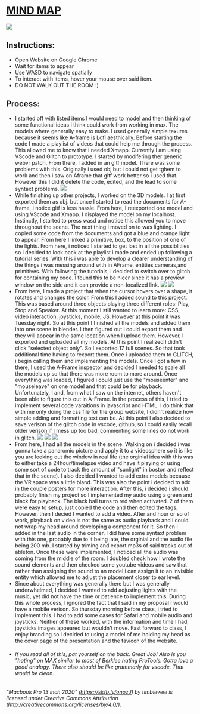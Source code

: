 # [MIND MAP](https://mindmapz.glitch.me/#)
![](Assets/Photos/mindmapimg.jpg)

## Instructions:
- Open Website on Google Chrome
- Wait for items to appear
- Use WASD to navigate spatially
- To interact with items, hover your mouse over said item.
- DO NOT WALK OUT THE ROOM :)


## Process:
- I started off with listed items I would need to model and then thinking of some functional ideas i think could work from working in max. The models where generally easy to make. I used generally simple texures because it seems like A-frame is Lofi aesthically. Before starting the code I made a playlist of videos that could help me through the process. This allowed me to know that i needed Xmapp. Currently I am using VScode and Glitch to prototype. I started by modifering ther generic webvr patch. From there, I added in an gltf model. There was some problems with this. Originally i used obj but i could not get tghem to work and then i saw on Aframe that gltf work better so i used that. However this I didnt delete the code, edited, and the lead to some syntaxt problems.
![](Process_Images/1.JPG)
- While finishing up other projects, I worked on the 3D models. I at first exported them as obj. but once I started to read the documents for A-frame, I notice gltf is less hassle. From here, I reexported one model and using VScode and Xmapp. I displayed the model on my localhost. Instinctly, I started to press wasd and notice this allowed you to move throughout the scene. The next thing i moved on to was lighting. I copied some code from the documents and got a blue and orange light to appear. From here I linked a primitive, box, to the position of one of the lights. From here, i noticed I started to get lost in all the possiblitlies so i decided to look back at the playlist i made and ended up following a tutorial series. With this i was able to develop a clearer understanding of the things i was messing around with in AFrame, entities,cameras,and primitives. With following the tutorials, i decided to switch over to glitch for containing my code. I found this to be nicer since it has a preview window on the side and it can provide a non-localized link.
![](Process_Images/2.png)
![](Process_Images/3.png)
- From here, I made a project that when the cursor hovers over a shape, it rotates and changes the color. From this I added sound to this project. This was based around three objects playing three different roles: Play, Stop and Speaker. At this moment I still wanted to learn more: CSS, video interaction, joysticks, mobile, JS. However at this point it was Tuesday night. So at this point I finished all the models and added them into one scene in blender. I then figured out i could export them and they will appear in the same location when I upload them. However, I exported and uploaded all my models. At this point I realized I didn't click "selected object only". So I exported 17 full scenes. So that took additional time having to rexport them. Once i uploaded them to GLITCH, i begin calling them and implementing the models. Once I got a few in there, I used the A-Frame inspector and decided I needed to scale all the models up so that there was more room to more around. Once everything was loaded, I figured i could just use the "mouseenter" and "mouseleave" on one model and that could be for playback. Unfortunately, I and, from what I saw on the internet, others haven't been able to figure this out in A-Frame. In the process of this, I tried to implement several code varaitions in javascript and HTML. I do think that with me only doing the css file for the group website, I didn't realize how simple adding and formatting text can be. At this point I also decided to save verison of the glitch code in vscode, github, so I could easily recall older verison if I mess up too bad, commenting some lines do not work in glitch.
![](Process_Images/4.png)
![](Process_Images/5.jpeg)
![](Process_Images/6.jpeg)
- From here, I had all the models in the scene. Walking on i decided i was gonna take a panaromic picture and apply it to a videosphere so it is like you are looking out the window in real life (the orginial idea with this was to either take a 24hour/timelapse video and have it playing or using some sort of code to track the amount of "sunlight" in boston and reflect that in the scene). I also decided I wanted to add extra models because the VR space was a little bland. This was also the point i decided to add in the couple posters for more interaction. After this, i decided i should probably finish my project so I implemented my audio using a green and black for playback. The black ball turns to red when activated. 2 of them were easy to setup, just copied the code and then edited the tags. However, then I decied I wanted to add a video. After and hour or so of work, playback on video is not the same as audio playback and i could not wrap my head around developing a component for it. So then I added in the last audio in the corner. I did have some syntaxt problem with this one, probably due to it being late, the orginial and the audio file being 200 mb. I started by triming and export mp3s of said tracks out of ableton. Once these were implemented, I noticed all the audio was coming from the middle of the room. I doubled check how I wrote the sound elements and then checked some youtube videos and saw that rather than assigning the sound to an model i can assign it to an invisible entity which allowed me to adjust the placement closer to ear level.
- Since about everything was generally there but I was generally underwhelmed, I decided I wanted to add adjusting lights with the music, yet did not have the time or patience to implement this. During this whole process, I ignored the fact that I said in my proposal I would have a mobile verison. So thursday morning before class, i tried to implement this. I had to add some cases for Safari and mobile audio and joysticks. Neither of these worked, with the information and time I had, joysticks images appeared but wouldn't move. Fast forward to class, I enjoy branding so i decided to using a model of me holding my head as the cover page of the presentation and the favicon of the website.
- ###### If you read all of this, pat yourself on the back. Great Job! Also is you "hating" on MAX similar to most of Berklee hating ProTools. Gotta love a good analogy. There also should be like grammarly for vscode. That would be clean.
 
 ###### "Macbook Pro 13 inch 2020" (https://skfb.ly/onozJ) by timblewee is licensed under Creative Commons Attribution (http://creativecommons.org/licenses/by/4.0/).



